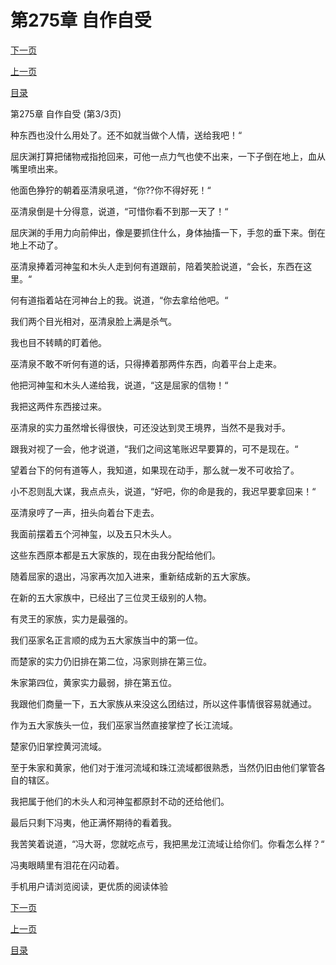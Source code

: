 <h1>第275章   自作自受</h1>
            <div><p><a href="./825_%E7%AC%AC276%E7%AB%A0_%E5%89%8D%E8%BD%A6%E4%B9%8B%E9%89%B4.md">下一页</a></p><p><a href="./823_%E7%AC%AC275%E7%AB%A0_%E8%87%AA%E4%BD%9C%E8%87%AA%E5%8F%97.md">上一页</a></p><p><a href="../">目录</a></p></div>
            <div><p>第275章   自作自受 (第3/3页)</p><p>种东西也没什么用处了。还不如就当做个人情，送给我吧！“</p><p>屈庆渊打算把储物戒指抢回来，可他一点力气也使不出来，一下子倒在地上，血从嘴里喷出来。</p><p>他面色狰狞的朝着巫清泉吼道，“你??你不得好死！“</p><p>巫清泉倒是十分得意，说道，“可惜你看不到那一天了！“</p><p>屈庆渊的手用力向前伸出，像是要抓住什么，身体抽搐一下，手忽的垂下来。倒在地上不动了。</p><p>巫清泉捧着河神玺和木头人走到何有道跟前，陪着笑脸说道，“会长，东西在这里。“</p><p>何有道指着站在河神台上的我。说道，“你去拿给他吧。“</p><p>我们两个目光相对，巫清泉脸上满是杀气。</p><p>我也目不转睛的盯着他。</p><p>巫清泉不敢不听何有道的话，只得捧着那两件东西，向着平台上走来。</p><p>他把河神玺和木头人递给我，说道，“这是屈家的信物！“</p><p>我把这两件东西接过来。</p><p>巫清泉的实力虽然增长得很快，可还没达到灵王境界，当然不是我对手。</p><p>跟我对视了一会，他才说道，“我们之间这笔账迟早要算的，可不是现在。“</p><p>望着台下的何有道等人，我知道，如果现在动手，那么就一发不可收拾了。</p><p>小不忍则乱大谋，我点点头，说道，“好吧，你的命是我的，我迟早要拿回来！“</p><p>巫清泉哼了一声，扭头向着台下走去。</p><p>我面前摆着五个河神玺，以及五只木头人。</p><p>这些东西原本都是五大家族的，现在由我分配给他们。</p><p>随着屈家的退出，冯家再次加入进来，重新结成新的五大家族。</p><p>在新的五大家族中，已经出了三位灵王级别的人物。</p><p>有灵王的家族，实力是最强的。</p><p>我们巫家名正言顺的成为五大家族当中的第一位。</p><p>而楚家的实力仍旧排在第二位，冯家则排在第三位。</p><p>朱家第四位，黄家实力最弱，排在第五位。</p><p>我跟他们商量一下，五大家族从来没这么团结过，所以这件事情很容易就通过。</p><p>作为五大家族头一位，我们巫家当然直接掌控了长江流域。</p><p>楚家仍旧掌控黄河流域。</p><p>至于朱家和黄家，他们对于淮河流域和珠江流域都很熟悉，当然仍旧由他们掌管各自的辖区。</p><p>我把属于他们的木头人和河神玺都原封不动的还给他们。</p><p>最后只剩下冯夷，他正满怀期待的看着我。</p><p>我苦笑着说道，“冯大哥，您就吃点亏，我把黑龙江流域让给你们。你看怎么样？“</p><p>冯夷眼睛里有泪花在闪动着。</p><p>手机用户请浏览阅读，更优质的阅读体验</p></div>
            <div><p><a href="./825_%E7%AC%AC276%E7%AB%A0_%E5%89%8D%E8%BD%A6%E4%B9%8B%E9%89%B4.md">下一页</a></p><p><a href="./823_%E7%AC%AC275%E7%AB%A0_%E8%87%AA%E4%BD%9C%E8%87%AA%E5%8F%97.md">上一页</a></p><p><a href="../">目录</a></p></div>